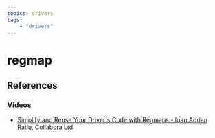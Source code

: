 ```yaml
---
topics: drivers
tags:
    - "drivers"
---
```


# regmap

## References

### Videos

- [Simplify and Reuse Your Driver's Code with Regmaps - Ioan Adrian Ratiu, Collabora Ltd](https://youtu.be/ZSl7S58z8e0)
